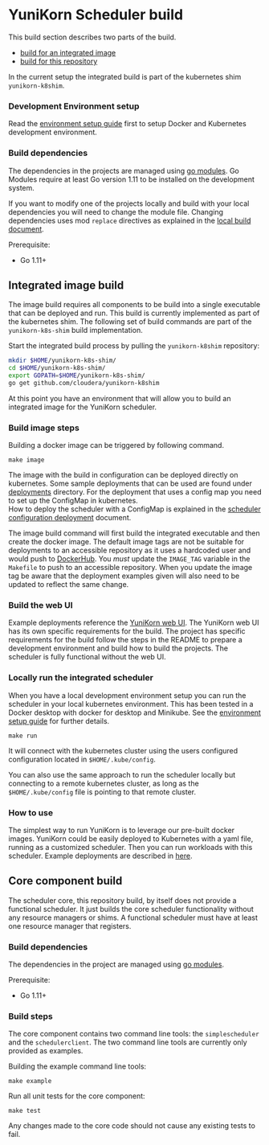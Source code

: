 # YuniKorn Scheduler build

This build section describes two parts of the build.
- [build for an integrated image](#Integrated-image-build)
- [build for this repository](#Core-component-build)

In the current setup the integrated build is part of the kubernetes shim `yunikorn-k8shim`.

### Development Environment setup

Read the [environment setup guide](env-setup.md) first to setup Docker and Kubernetes development environment.

### Build dependencies

The dependencies in the projects are managed using [go modules](https://blog.golang.org/using-go-modules).
Go Modules require at least Go version 1.11 to be installed on the development system.

If you want to modify one of the projects locally and build with your local dependencies you will need to change the module file. 
Changing dependencies uses mod `replace` directives as explained in the [local build document](build-local.md).  

Prerequisite:
- Go 1.11+

## Integrated image build

The image build requires all components to be build into a single executable that can be deployed and run.
This build is currently implemented as part of the kubernetes shim. The following set of build commands are part of the `yunikorn-k8s-shim` build implementation.

Start the integrated build process by pulling the `yunikorn-k8shim` repository:
```bash
mkdir $HOME/yunikorn-k8s-shim/
cd $HOME/yunikorn-k8s-shim/
export GOPATH=$HOME/yunikorn-k8s-shim/
go get github.com/cloudera/yunikorn-k8shim
```
At this point you have an environment that will allow you to build an integrated image for the YuniKorn scheduler.

### Build image steps

Building a docker image can be triggered by following command.

```
make image
```

The image with the build in configuration can be deployed directly on kubernetes. Some sample deployments that can be used are found under [deployments](https://github.com/cloudera/yunikorn-k8shim/tree/master/deployments/scheduler) directory.
For the deployment that uses a config map you need to set up the ConfigMap in kubernetes.  
How to deploy the scheduler with a ConfigMap is explained in the [scheduler configuration deployment](configure-scheduler.md) document.

The image build command will first build the integrated executable and then create the docker image.
The default image tags are not be suitable for deployments to an accessible repository as it uses a hardcoded user and would push to [DockerHub](https://hub.docker.com/r/yunikorn/yunikorn-scheduler-k8s).
You *must* update the `IMAGE_TAG` variable in the `Makefile` to push to an accessible repository.
When you update the image tag be aware that the deployment examples given will also need to be updated to reflect the same change.

### Build the web UI

Example deployments reference the [YuniKorn web UI](https://github.com/cloudera/yunikorn-web). 
The YuniKorn web UI has its own specific requirements for the build. The project has specific requirements for the build follow the steps in the README to prepare a development environment and build how to build the projects.
The scheduler is fully functional without the web UI. 

### Locally run the integrated scheduler

When you have a local development environment setup you can run the scheduler in your local kubernetes environment.
This has been tested in a Docker desktop with docker for desktop and Minikube. See the [environment setup guide](env-setup.md) for further details.

```
make run
```
It will connect with the kubernetes cluster using the users configured configuration located in `$HOME/.kube/config`.

You can also use the same approach to run the scheduler locally but connecting to a remote kubernetes cluster,
as long as the `$HOME/.kube/config` file is pointing to that remote cluster.

### How to use 

The simplest way to run YuniKorn is to leverage our pre-built docker images.
YuniKorn could be easily deployed to Kubernetes with a yaml file, running as a customized scheduler.
Then you can run workloads with this scheduler. Example deployments are described in [here](user-guide.md).

## Core component build

The scheduler core, this repository build, by itself does not provide a functional scheduler. 
It just builds the core scheduler functionality without any resource managers or shims.
A functional scheduler must have at least one resource manager that registers.

### Build dependencies
The dependencies in the project are managed using [go modules](https://blog.golang.org/using-go-modules).   

Prerequisite:
- Go 1.11+

### Build steps
The core component contains two command line tools: the `simplescheduler` and the `schedulerclient`.
The two command line tools are currently only provided as examples.

Building the example command line tools:
```
make example
```  

Run all unit tests for the core component: 
```
make test
```
Any changes made to the core code should not cause any existing tests to fail.